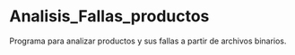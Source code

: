 # Analisis_Fallas_productos
Programa para analizar productos y sus fallas a partir de archivos binarios.
